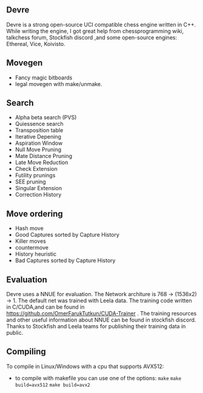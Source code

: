 ## Devre

Devre is a strong open-source UCI compatible chess engine written in C++. While writing the engine, I got great help from chessprogramming wiki, talkchess forum, Stockfish discord ,and some open-source engines: Ethereal, Vice, Koivisto. 


## Movegen

* Fancy magic bitboards
* legal movegen with make/unmake.



## Search
* Alpha beta search (PVS)
* Quiessence search
* Transposition table
* Iterative Depening
* Aspiration Window
* Null Move Pruning
* Mate Distance Pruning
* Late Move Reduction
* Check Extension
* Futility prunings
* SEE pruning
* Singular Extension
* Correction History

## Move ordering
*  Hash move
*  Good Captures sorted by Capture History
*  Killer moves
*  countermove
*  History heuristic
*  Bad Captures sorted  by Capture History


## Evaluation

Devre uses a NNUE for evaluation. The Network architure is 768 -> (1536x2) -> 1.
The default net was trained with Leela data. The training code written in C/CUDA,and can be found in https://github.com/OmerFarukTutkun/CUDA-Trainer .  The training resources and other useful information about NNUE can be found in stockfish discord.
Thanks to Stockfish and Leela teams for publishing their training data in public. 

## Compiling 
 To compile in Linux/Windows with a cpu that supports AVX512:
 * to compile with makefile you can use one of the options: ```make``` ```make build=avx512``` ```make build=avx2```
